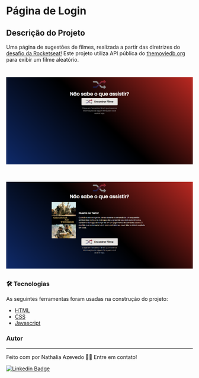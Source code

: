 # Página de Login

## Descrição do Projeto
<p align="left">Uma página de sugestões de filmes, realizada a partir das diretrizes do <a href="https://efficient-sloth-d85.notion.site/Desafio-Rocketflix-5ca1c56b5e52473eb12e8b2bc3ab1b8d#06e6ecb4212447c695dfbe7da61ec551">desafio da Rocketseat!</a> Este projeto utiliza API pública do <a href="https://www.themoviedb.org/">themoviedb.org</a> para exibir um filme aleatório.</p> 

<h1 align="center">
  <img alt="Rocketflix" src="./assets/captura8.PNG" />
</h1>

<h1 align="center">
  <img alt="Rocketflix" src="./assets/captura7.PNG" />
</h1>



### 🛠 Tecnologias

As seguintes ferramentas foram usadas na construção do projeto:

- [HTML](https://developer.mozilla.org/pt-BR/docs/Web/HTML)
- [CSS](https://developer.mozilla.org/pt-BR/docs/Web/CSS)
- [Javascript](https://developer.mozilla.org/pt-BR/docs/Web/JavaScript)

### Autor
---

Feito com por Nathalia Azevedo 👋🏽 Entre em contato!

[![Linkedin Badge](https://img.shields.io/badge/-Nathalia-blue?style=flat-square&logo=Linkedin&logoColor=white&link=https://www.linkedin.com/in/tgmarinho/)](https://www.linkedin.com/in/azevedo-nathalia/)
